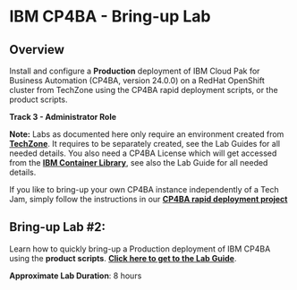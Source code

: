 # IBM CP4BA - Bring-up Lab

## Overview

Install and configure a **Production** deployment of IBM Cloud Pak for Business Automation (CP4BA, version 24.0.0) on a RedHat OpenShift cluster from TechZone using the CP4BA rapid deployment scripts, or the product scripts.

**Track 3 - Administrator Role**

**Note:** Labs as documented here only require an environment created from **[TechZone](https://techzone.ibm.com/collection/internal-ibm-cloud-pak-for-business-automation-demos-and-labs/environments)**. 
It requires to be separately created, see the Lab Guides for all needed details. You also need a CP4BA License which will get accessed from the **[IBM Container Library](https://myibm.ibm.com/products-services/containerlibrary)**, see also the Lab Guide for all needed details.

If you like to bring-up your own CP4BA instance independently of a Tech Jam, simply follow the instructions in our **[CP4BA rapid deployment project](https://github.com/IBM/cp4ba-rapid-deployment)**

<!--## Bring-up Lab #1:

Learn how to quickly bring-up a Production deployment of IBM CP4BA using the **rapid deployment scripts**. The lab is based on CP4BA 23.0.2 and can be found [here](../../23.0.2/Bring-up). -->

## Bring-up Lab #2:

Learn how to quickly bring-up a Production deployment of IBM CP4BA using the **product scripts**. **[Click here to get to the Lab Guide](Bring-Up-Lab-2/Readme.md)**.

**Approximate Lab Duration**: 8 hours
